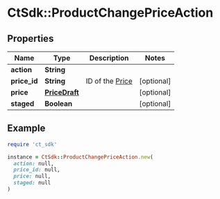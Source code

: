 # CtSdk::ProductChangePriceAction

## Properties

| Name | Type | Description | Notes |
| ---- | ---- | ----------- | ----- |
| **action** | **String** |  |  |
| **price_id** | **String** | ID of the [Price](#price) | [optional] |
| **price** | [**PriceDraft**](PriceDraft.md) |  | [optional] |
| **staged** | **Boolean** |  | [optional] |

## Example

```ruby
require 'ct_sdk'

instance = CtSdk::ProductChangePriceAction.new(
  action: null,
  price_id: null,
  price: null,
  staged: null
)
```

